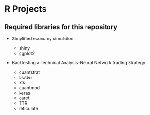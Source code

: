 # R Projects

## Required libraries for this repository

* Simplified economy simulation
  * shiny
  * ggplot2
  
  
* Backtesting a Technical Analysis-Neural Network trading Strategy
  * quantstrat
  * blotter
  * xts
  * quantmod
  * keras
  * caret
  * TTR
  * reticulate
